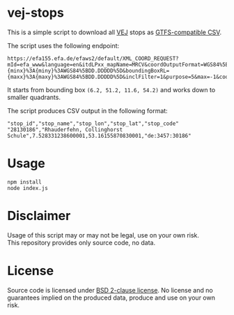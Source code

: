 # vej-stops

This is a simple script to download all [VEJ](http://www.vej-bus.de) stops as [GTFS-compatible CSV](https://developers.google.com/transit/gtfs/reference/stops-file).

The script uses the following endpoint:

```
https://efa155.efa.de/efaws2/default/XML_COORD_REQUEST?mId=efa_www&language=en&itdLPxx_mapName=MRCV&coordOutputFormat=WGS84%5BGGZHTXX%5D&boundingBox=1&boundingBoxLU={minx}%3A{miny}%3AWGS84%5BDD.DDDDD%5D&boundingBoxRL={maxx}%3A{maxy}%3AWGS84%5BDD.DDDDD%5D&inclFilter=1&purpose=5&max=-1&coordListFormat=STRING&itdLPxx_mdvMapName=mdvMap_efaFullPanelMap&coordListOutputFormat=STRING&scale=13&outputFormat=JSON&type_1=STOP&inclDrawClasses_1=
```

It starts from bounding box `(6.2, 51.2, 11.6, 54.2)` and works down to smaller quadrants.

The script produces CSV output in the following format:

```
"stop_id","stop_name","stop_lon","stop_lat","stop_code"
"28130186","Rhauderfehn, Collinghorst Schule",7.528331238600001,53.16155870830001,"de:3457:30186"
```

# Usage

```
npm install
node index.js
```

# Disclaimer

Usage of this script may or may not be legal, use on your own risk.  
This repository provides only source code, no data.

# License

Source code is licensed under [BSD 2-clause license](LICENSE). No license and no guarantees implied on the produced data, produce and use on your own risk.
